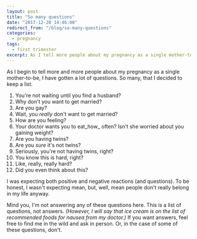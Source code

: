 ```yaml
---
layout: post
title: "So many questions"
date: "2017-12-20 14:46:00"
redirect_from: "/blog/so-many-questions"
categories:
  - pregnancy
tags:
  - first trimester
excerpt: As I tell more people about my pregnancy as a single mother-to-be, I have gotten a lot of questions.
---
```


As I begin to tell more and more people about my pregnancy as a single mother-to-be, I have gotten a lot of questions. So many, that I decided to keep a list.

1. You're not waiting until you find a husband?
1. Why don't you want to get married?
1. Are you gay?
1. Wait, you _really_ don't want to get married?
1. How are you feeling?
1. Your doctor wants you to eat_how_ often? Isn't she worried about you gaining weight?
1. Are you having twins?
1. Are you _sure_ it's not twins?
1. Seriously, you're not having twins, right?
1. You know this is hard, right?
1. Like, really, really hard?
1. Did you even think about this?

I was expecting both positive and negative reactions (and questions). To be honest, I wasn't expecting mean, but, well, mean people don't really belong in my life anyway.

Mind you, I'm not answering any of these questions here. This is a list of questions, not answers. _(However, I will say that ice cream is on the list of recommended foods for nausea from my doctor.)_ If you want answers, feel free to find me in the wild and ask in person. Or, in the case of some of these questions, don't.
